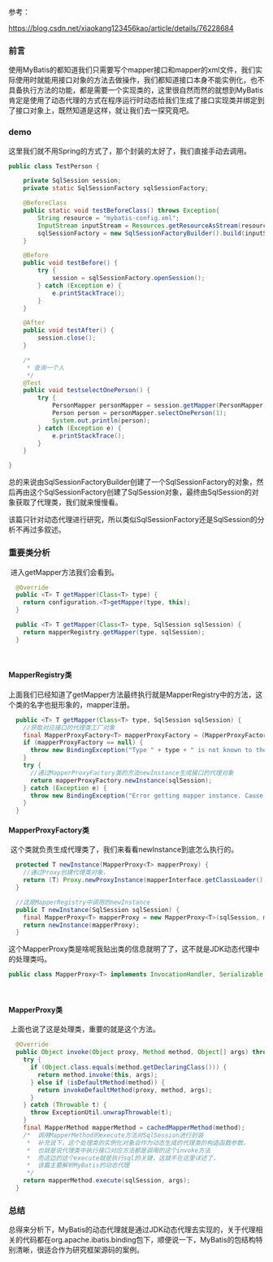 参考：

https://blog.csdn.net/xiaokang123456kao/article/details/76228684



### 前言

​	使用MyBatis的都知道我们只需要写个mapper接口和mapper的xml文件，我们实际使用时就能用接口对象的方法去做操作，我们都知道接口本身不能实例化，也不具备执行方法的功能，都是需要一个实现类的，这里很自然而然的就想到MyBatis肯定是使用了动态代理的方式在程序运行时动态给我们生成了接口实现类并绑定到了接口对象上，既然知道是这样，就让我们去一探究竟吧。



### demo

​	这里我们就不用Spring的方式了，那个封装的太好了，我们直接手动去调用。

```java
public class TestPerson {

	private SqlSession session;
	private static SqlSessionFactory sqlSessionFactory;

	@BeforeClass
	public static void testBeforeClass() throws Exception{
		String resource = "mybatis-config.xml";
		InputStream inputStream = Resources.getResourceAsStream(resource);
		sqlSessionFactory = new SqlSessionFactoryBuilder().build(inputStream);
	}

	@Before
	public void testBefore() {
		try {
			session = sqlSessionFactory.openSession();
		} catch (Exception e) {
			e.printStackTrace();
		}
	}

	@After
	public void testAfter() {
		session.close();
	}

	/*
	 * 查询一个人
	 */
	@Test
	public void testselectOnePerson() {
		try {
			PersonMapper personMapper = session.getMapper(PersonMapper.class);
            Person person = personMapper.selectOnePerson(1);
			System.out.println(person);
		} catch (Exception e) {
			e.printStackTrace();
		}
	}

}
```

​	总的来说由SqlSessionFactoryBuilder创建了一个SqlSessionFactory的对象，然后再由这个SqlSessionFactory创建了SqlSession对象，最终由SqlSession的对象获取了代理类，我们就来慢慢看。

​	该篇只针对动态代理进行研究，所以类似SqlSessionFactory还是SqlSession的分析不再过多叙述。



### 重要类分析

​	进入getMapper方法我们会看到。

```java
  @Override
  public <T> T getMapper(Class<T> type) {
    return configuration.<T>getMapper(type, this);
  }
```

```java
  public <T> T getMapper(Class<T> type, SqlSession sqlSession) {
    return mapperRegistry.getMapper(type, sqlSession);
  }
```

​	

#### MapperRegistry类

​	上面我们已经知道了getMapper方法最终执行就是MapperRegistry中的方法，这个类的名字也挺形象的，mapper注册。

```java
  public <T> T getMapper(Class<T> type, SqlSession sqlSession) {
    //获取对应接口的代理类工厂对象
    final MapperProxyFactory<T> mapperProxyFactory = (MapperProxyFactory<T>) knownMappers.get(type);
    if (mapperProxyFactory == null) {
      throw new BindingException("Type " + type + " is not known to the MapperRegistry.");
    }
    try {
      //通过MapperProxyFactory类的方法newInstance生成接口的代理对象
      return mapperProxyFactory.newInstance(sqlSession);
    } catch (Exception e) {
      throw new BindingException("Error getting mapper instance. Cause: " + e, e);
    }
  }
```



#### MapperProxyFactory类

​	这个类就负责生成代理类了，我们来看看newInstance到底怎么执行的。

```java
  protected T newInstance(MapperProxy<T> mapperProxy) {
    //通过Proxy创建代理类对象，
    return (T) Proxy.newProxyInstance(mapperInterface.getClassLoader(), new Class[] { mapperInterface }, mapperProxy);
  }

  //这是MapperRegistry中调用的newInstance
  public T newInstance(SqlSession sqlSession) {
    final MapperProxy<T> mapperProxy = new MapperProxy<T>(sqlSession, mapperInterface, methodCache);
    return newInstance(mapperProxy);
  }
```

​	这个MapperProxy类是啥呢我贴出类的信息就明了了，这不就是JDK动态代理中的处理类吗。

```java
public class MapperProxy<T> implements InvocationHandler, Serializable {
```

​	

#### MapperProxy类

​	上面也说了这是处理类，重要的就是这个方法。

```java
  @Override
  public Object invoke(Object proxy, Method method, Object[] args) throws Throwable {
    try {
      if (Object.class.equals(method.getDeclaringClass())) {
        return method.invoke(this, args);
      } else if (isDefaultMethod(method)) {
        return invokeDefaultMethod(proxy, method, args);
      }
    } catch (Throwable t) {
      throw ExceptionUtil.unwrapThrowable(t);
    }
    final MapperMethod mapperMethod = cachedMapperMethod(method);
    /*	调用MapperMethod的execute方法对SqlSession进行封装
     *	补充说下，这个处理类的实例化对象会作为动态生成的代理类的构造函数参数，
     *	也就是说代理类中执行接口对应方法都是调用的这个invoke方法
     *	而这边的这个execute就是执行sql的关键，这就不在这里详述了，
     *	该篇主要解析MyBatis的动态代理
     */
    return mapperMethod.execute(sqlSession, args);
  }
```



### 总结

​	总得来分析下，MyBatis的动态代理就是通过JDK动态代理去实现的，关于代理相关的代码都在org.apache.ibatis.binding包下，顺便说一下，MyBatis的包结构特别清晰，很适合作为研究框架源码的案例。